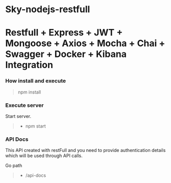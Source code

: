 # Sky-nodejs-restfull
# Restfull + Express + JWT + Mongoose + Axios +  Mocha + Chai + Swagger + Docker + Kibana Integration

### <i class="icon-hdd"></i> How install and execute

> npm install

### Execute server
Start server.
 > - npm start

### API Docs

This API created with restFull and you need to provide authentication details which will be used through API calls.

Go path

> - /api-docs

